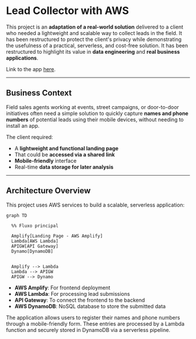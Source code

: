 # Lead Collector with AWS

This project is an **adaptation of a real-world solution** delivered to a client who needed a lightweight and scalable way to collect leads in the field. It has been restructured to protect the client's privacy while demonstrating the usefulness of a practical, serverless, and cost-free solution. It has been restructured to highlight its value in **data engineering** and **real business applications**.

Link to the app [here](https://main.dafmmtpmb6gia.amplifyapp.com/).

---

## Business Context

Field sales agents working at events, street campaigns, or door-to-door initiatives often need a simple solution to quickly capture **names and phone numbers** of potential leads using their mobile devices, without needing to install an app.

The client required:

- A **lightweight and functional landing page**
- That could be **accessed via a shared link**
- **Mobile-friendly** interface
- Real-time **data storage for later analysis**

---

## Architecture Overview

This project uses AWS services to build a scalable, serverless application:


```mermaid
graph TD

  %% Fluxo principal

  Amplify[Landing Page - AWS Amplify]
  Lambda[AWS Lambda]
  APIGW[API Gateway]
  Dynamo[DynamoDB]


  Amplify --> Lambda
  Lambda --> APIGW
  APIGW --> Dynamo
  ```

- **AWS Amplify**: For frontend deployment  
- **AWS Lambda**: For processing lead submissions  
- **API Gateway**: To connect the frontend to the backend  
- **AWS DynamoDB**: NoSQL database to store the submitted data  


The application allows users to register their names and phone numbers through a mobile-friendly form. These entries are processed by a Lambda function and securely stored in DynamoDB via a serverless pipeline.
